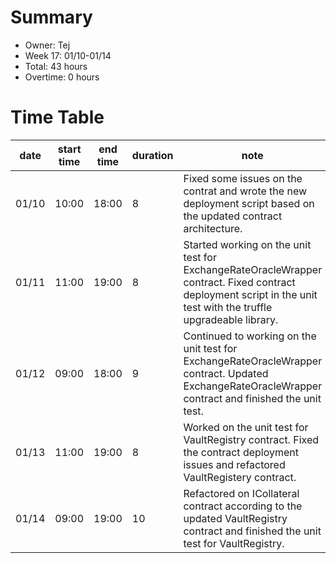 # Summary
* Owner: Tej
* Week 17: 01/10-01/14
* Total: 43 hours
* Overtime: 0 hours

# Time Table
| date  | start time  | end time | duration  |  note |
|---|---|---|---|---|
| 01/10  | 10:00  | 18:00  | 8 | Fixed some issues on the contrat and wrote the new deployment script based on the updated contract architecture. |
| 01/11  | 11:00  | 19:00  | 8 | Started working on the unit test for ExchangeRateOracleWrapper contract. Fixed contract deployment script in the unit test with the truffle upgradeable library. |
| 01/12  | 09:00  | 18:00  | 9 | Continued to working on the unit test for ExchangeRateOracleWrapper contract. Updated ExchangeRateOracleWrapper contract and finished the unit test. |
| 01/13  | 11:00  | 19:00  | 8 | Worked on the unit test for VaultRegistry contract. Fixed the contract deployment issues and refactored VaultRegistery contract. |
| 01/14  | 09:00  | 19:00  | 10 | Refactored on ICollateral contract according to the updated VaultRegistry contract and finished the unit test for VaultRegistry. |

